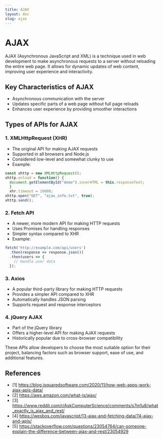 ```yaml
---
title: AJAX
layout: doc
slug: ajax
---
```


# AJAX

AJAX (Asynchronous JavaScript and XML) is a technique used in web development to make asynchronous requests to a server without reloading the entire web page. It allows for dynamic updates of web content, improving user experience and interactivity.

## Key Characteristics of AJAX

- Asynchronous communication with the server
- Updates specific parts of a web page without full page reloads
- Enhances user experience by providing smoother interactions

## Types of APIs for AJAX

### 1. XMLHttpRequest (XHR)

- The original API for making AJAX requests
- Supported in all browsers and Node.js
- Considered low-level and somewhat clunky to use
- Example:
```js
const xhttp = new XMLHttpRequest();
xhttp.onload = function() {
  document.getElementById("demo").innerHTML = this.responseText;
  }
  xhr.timeout = 10000;
xhttp.open("GET", "ajax_info.txt", true);
xhttp.send();
```

### 2. Fetch API

- A newer, more modern API for making HTTP requests
- Uses Promises for handling responses
- Simpler syntax compared to XHR
- Example:
```javascript
fetch('http://example.com/api/users')
  .then(response => response.json())
  .then(users => {
    // Handle user data
  });
```

### 3. Axios

- A popular third-party library for making HTTP requests
- Provides a simpler API compared to XHR
- Automatically handles JSON parsing
- Supports request and response interceptors

### 4. jQuery AJAX

- Part of the jQuery library
- Offers a higher-level API for making AJAX requests
- Historically popular due to cross-browser compatibility

These APIs allow developers to choose the most suitable option for their project, balancing factors such as browser support, ease of use, and additional features.

## References
- [1] https://blog.isquaredsoftware.com/2020/11/how-web-apps-work-ajax-apis-data/
- [2] https://aws.amazon.com/what-is/ajax/
- [3] https://www.reddit.com/r/AskComputerScience/comments/s7m1u8/what_exactly_is_ajax_and_rest/
- [4] https://wesbos.com/javascript/13-ajax-and-fetching-data/74-ajax-and-apis/
- [5] https://stackoverflow.com/questions/23054764/can-someone-explain-the-difference-between-ajax-and-rest/23054929

